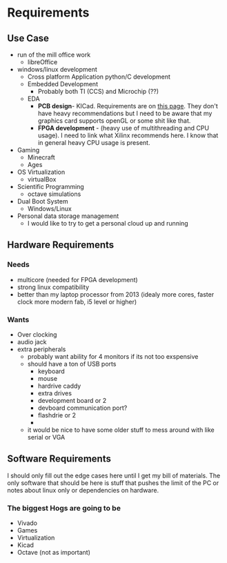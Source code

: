 # Requirements

## Use Case

- run of the mill office work
  - libreOffice
- windows/linux development
  - Cross platform Application python/C development
  - Embedded Development
    - Probably both TI (CCS) and Microchip (??)
  - EDA
    - **PCB design**-  KICad. Requirements are on [this page](https://www.kicad-pcb.org/help/system-requirements/). They don't have heavy recommendations but I need to be aware that my graphics card supports openGL or some shit like that.
    - **FPGA development** -  (heavy use of multithreading and CPU usage). I need to link what Xilinx recommends here. I know that in general heavy CPU usage is present.
- Gaming
  - Minecraft
  - Ages 
- OS Virtualization
  - virtualBox
- Scientific Programming
  - octave simulations
- Dual Boot System
  -  Windows/Linux
- Personal data storage management
  - I would like to try to get a personal cloud up and running

## Hardware Requirements

### Needs

- multicore (needed for FPGA development)
- strong linux compatibility
- better than my laptop processor from 2013 (idealy more cores, faster clock more modern fab, i5 level or higher)

### Wants

- Over clocking
- audio jack
- extra peripherals
  - probably want ability for 4 monitors if its not too exspensive
  - should have a ton of USB ports
    - keyboard
    - mouse
    - hardrive caddy
    - extra drives
    - development board or 2
    - devboard communication port?
    - flashdrie or 2
    - 
  - it would be nice to have some older stuff to mess around with like serial or VGA

## Software Requirements

I should only fill out the edge cases here until I get my bill of materials. The only software that should be here is stuff that pushes the limit of the PC or notes about linux only or dependencies on hardware.



### The biggest Hogs are going to be

- Vivado
- Games
- Virtualization
- Kicad
- Octave (not as important)